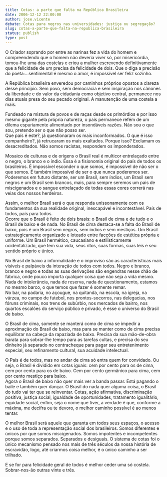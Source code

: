 ```yaml
---
title: Cotas: a parte que falta na República Brasileira
date: 2006-12-12 22:00:00
author: jose.vicente
debate: Cotas para negros nas universidades: justiça ou segregação? 
slug: cotas-a-parte-que-falta-na-republica-brasileira
status: publish 
type: post
---
```


O Criador soprando por entre as narinas fez a vida do homem e compreendendo que o homem não deveria viver só, por misericórdia, tomou-lhe uma das costelas e criou a mulher escrevendo definitivamente que a felicidade de um precisa da felicidade de dois. Que o diga a precisão do poeta:...sentimental é mesmo o amor, é impossível ser feliz sozinho.


A República brasileira enveredou por caminhos próprios opostos a clareza desse princípio. Sem povo, sem democracia e sem inspiração nos cânones da liberdade e do valor da cidadania como objetivo central, permanece nos dias atuais presa do seu pecado original. A manutenção de uma costela a mais.


Fundeado na mistura de povos e de raças desde os primórdios e por isso mesmo gigante pela própria natureza, o país permanece refém de um dilema espuriamente alimentado por insondáveis razões. Não sou o que sou, pretendo ser o que não posso ser.  
Que país é este?, já questionaram os mais inconformados. O que é isso companheiro?, já retrucaram os mais exaltados. Porque isso? Exclamam os desacreditados. Não somos racistas, respondem os imponderados.


Mosaico de culturas e de origens o Brasil real é multicor entrelaçado entre o negro, o branco e o índio. Essa é a fisionomia original do país de todos os brasileiros. É impossível esconder o que somos, é impossível de não ser o que somos. É também impossível de ser o que nunca poderemos ser. Poderemos em futuro distante, ser um Brasil, sem índios, um Brasil sem negros e um Brasil sem brancos, mais, para sempre seremos um pais de miscigenados e o sangue entrelaçado de todas essas cores correrá nas veias dos nossos herdeiros.


Assim, o melhor Brasil será o que responda unissonamente com os fundamentos da sua realidade original, inescapável e incontestável. País de todos, país para todos.  
Ocorre que o Brasil é feito de dois brasis: o Brasil de cima e de tudo e o Brasil de baixo e de nada. No Brasil de cima destaca-se a falta do Brasil de baixo, pois é um Brasil sem negros, sem índios e sem mestiços. Um Brasil estrategicamente organizado e loteado entre facções de estética própria e uniforme. Um Brasil hermético, caucasiano e estilisticamente ocidentalizado, que tem sua vida, seus ritos, suas formas, suas leis e seu sentido próprio e único.


No Brasil de baixo a informalidade e o improviso são as características mais visíveis e palpáveis da interação de todos com todos. Negro e branco, branco e negro e todas as suas derivações são engendras nesse chão de fábrica, onde pouco importa qualquer coisa que não seja a vida mesmo. Nada de intolerância, nada de reserva, nada de questionamento, estamos no mesmo barco, o que temos que fazer é somente remar.  
No bar, na padaria, no açougue, na quitanda, na escola, na igreja, na várzea, no campo de futebol, nos prontos-socorros, nas delegacias, nos fóruns criminais, nos trens de subúrbio, nos mercados de bairro, nos quartos escalões do serviço público e privado, é esse o universo do Brasil de baixo.


O Brasil de cima, somente se manterá como de cima se impedir a aproximação do Brasil de baixo, mas para se manter como de cima precisa equilibrar na cabeça da rapaziada de baixo. Precisa da sua mão-de-obra barata para sobrar-lhe tempo para as tarefas cultas, e precisa do seu dinheiro já separado no contracheque para pagar seu entretenimento especial, seu refinamento cultural, sua acuidade intelectual. 


O País é de todos, mas no andar de cima só entra quem for convidado. Ou seja, o Brasil é dividido em cotas iguais: cem por cento para os de cima, cem por cento para os de baixo. Cem por cento germânico para cima, cem por cento mestiço para baixo.  
Agora o Brasil de baixo não quer mais ver a banda passar. Está pagando o baile e também quer dançar. O Brasil do nada quer alguma coisa, o Brasil do tudo vai ter que se reinventar. Cotas, ação afirmativa, discriminação positiva, justiça social, igualdade de oportunidades, tratamento igualitário, equidade social, enfim, seja o nome que tiver, a verdade é que, conforme a máxima, me decifra ou te devoro, o melhor caminho possível é ao menos tentar. 


O melhor Brasil será aquele que garanta em todos seus espaços, o acesso e o uso de toda a representação social dos brasileiros. Somos diferentes e únicos por que somos miscigenados. Somos impotentes e incompetentes porque somos separados. Separados e desiguais. O sistema de cotas foi o único mecanismo pensado nos mais de três séculos da nossa história de escravidão, logo, até criarmos coisa melhor, é o único caminho a ser trilhado.


E se for para felicidade geral de todos é melhor ceder uma só costela. Sobrar-nos-ão outras vinte e três.


